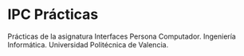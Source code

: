 # IPC Prácticas
Prácticas de la asignatura Interfaces Persona Computador. Ingeniería Informática. Universidad Politécnica de Valencia.